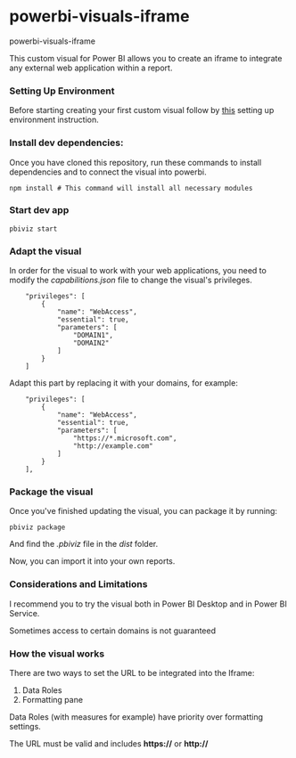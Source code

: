 # powerbi-visuals-iframe
 powerbi-visuals-iframe

 This custom visual for Power BI allows you to create an iframe to integrate any external web application within a report.
### Setting Up Environment

Before starting creating your first custom visual follow by [this](https://learn.microsoft.com/en-us/power-bi/developer/visuals/environment-setup)
setting up environment instruction.


### Install dev dependencies:

Once you have cloned this repository, run these commands to install dependencies and to connect the visual into powerbi.

```
npm install # This command will install all necessary modules
```

### Start dev app
```
pbiviz start
```

### Adapt the visual

In order for the visual to work with your web applications, you need to modify the *capabilitions.json* file to change the visual's privileges.

```
    "privileges": [
        {
            "name": "WebAccess",
            "essential": true,
            "parameters": [
                "DOMAIN1",
                "DOMAIN2"
            ]
        }
    ]
```

Adapt this part by replacing it with your domains, for example:

```
    "privileges": [
        {
            "name": "WebAccess",
            "essential": true,
            "parameters": [
                "https://*.microsoft.com",
                "http://example.com"
            ]
        }
    ],
```

### Package the visual

Once you've finished updating the visual, you can package it by running:

```
pbiviz package
```

And find the *.pbiviz* file in the *dist* folder.

Now, you can import it into your own reports.

### Considerations and Limitations

I recommend you to try the visual both in Power BI Desktop and in Power BI Service.

Sometimes access to certain domains is not guaranteed 

### How the visual works

There are two ways to set the URL to be integrated into the Iframe:
1. Data Roles
2. Formatting pane

Data Roles (with measures for example) have priority over formatting settings.

The URL must be valid and includes **https://** or **http://**